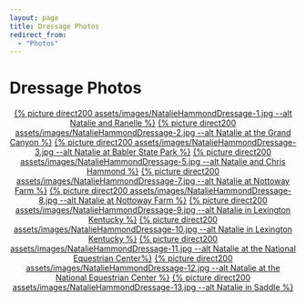 ```yaml
---
layout: page
title: Dressage Photos
redirect_from: 
  - "Photos"
---
```


# Dressage Photos
<center>
<a href="{% picture direct assets/images/NatalieHammondDressage-1.jpg %}" data-lightbox="DressagePhotos" data-title="Natalie and Ranelle" >{% picture direct200 assets/images/NatalieHammondDressage-1.jpg --alt Natalie and Ranelle %}</a>
<a href="{% picture direct assets/images/NatalieHammondDressage-2.jpg %}" data-lightbox="DressagePhotos" data-title="Natalie at the Grand Canyon" >{% picture direct200 assets/images/NatalieHammondDressage-2.jpg --alt Natalie at the Grand Canyon %}</a>
<a href="{% picture direct assets/images/NatalieHammondDressage-3.jpg %}" data-lightbox="DressagePhotos" data-title="Natalie at Babler State Park" >{% picture direct200 assets/images/NatalieHammondDressage-3.jpg --alt Natalie at Babler State Park %}</a>
<a href="{% picture direct assets/images/NatalieHammondDressage-5.jpg %}" data-lightbox="DressagePhotos" data-title="Natalie and Chris Hammond" >{% picture direct200 assets/images/NatalieHammondDressage-5.jpg --alt Natalie and Chris Hammond %}</a>
<a href="{% picture direct assets/images/NatalieHammondDressage-7.jpg %}" data-lightbox="DressagePhotos" data-title="Natalie at Nottoway Farm" >{% picture direct200 assets/images/NatalieHammondDressage-7.jpg --alt Natalie at Nottoway Farm %}</a>
<a href="{% picture direct assets/images/NatalieHammondDressage-8.jpg %}" data-lightbox="DressagePhotos" data-title="Natalie at Nottoway Farm" >{% picture direct200 assets/images/NatalieHammondDressage-8.jpg --alt Natalie at Nottoway Farm %}</a>
<a href="{% picture direct assets/images/NatalieHammondDressage-9.jpg %}" data-lightbox="DressagePhotos" data-title="Natalie in Lexington Kentucky" >{% picture direct200 assets/images/NatalieHammondDressage-9.jpg --alt Natalie in Lexington Kentucky %}</a>
<a href="{% picture direct assets/images/NatalieHammondDressage-10.jpg %}" data-lightbox="DressagePhotos" data-title="Natalie in Lexington Kentucky" >{% picture direct200 assets/images/NatalieHammondDressage-10.jpg --alt Natalie in Lexington Kentucky %}</a>
<a href="{% picture direct assets/images/NatalieHammondDressage-11.jpg %}" data-lightbox="DressagePhotos" data-title="Natalie at the National Equestrian Center" >{% picture direct200 assets/images/NatalieHammondDressage-11.jpg --alt Natalie at the National Equestrian Center%}</a>
<a href="{% picture direct assets/images/NatalieHammondDressage-12.jpg %}" data-lightbox="DressagePhotos" data-title="Natalie at the National Equestrian Center" >{% picture direct200 assets/images/NatalieHammondDressage-12.jpg --alt Natalie at the National Equestrian Center %}</a>
<a href="{% picture direct assets/images/NatalieHammondDressage-13.jpg %}" data-lightbox="DressagePhotos" data-title="Natalie in Saddle" >{% picture direct200 assets/images/NatalieHammondDressage-13.jpg --alt Natalie in Saddle %}</a>
</center>